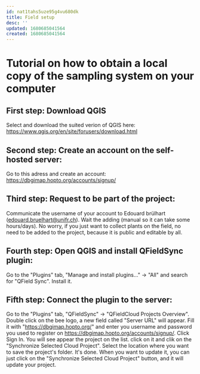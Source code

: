 ```yaml
---
id: nat1tahs5uze95g4vu680dk
title: Field setup
desc: ''
updated: 1680685041564
created: 1680685041564
---
```



# Tutorial on how to obtain a local copy of the sampling system on your computer

## First step: Download QGIS
Select and download the suited verion of QGIS here: https://www.qgis.org/en/site/forusers/download.html

## Second step: Create an account on the self-hosted server: 
Go to this adress and create an account: https://dbgimap.hopto.org/accounts/signup/

## Third step: Request to be part of the project:
Communicate the username of your account to Edouard brülhart (edouard.bruelhart@unifr.ch). Wait the adding (manual so it can take some hours/days). No worry, if you just want to collect plants on the field, no need to be added to the project, because it is public and editable by all.

## Fourth step: Open QGIS and install QFieldSync plugin:
Go to the "Plugins" tab, "Manage and install plugins..." -> "All" and search for "QField Sync". Install it.

## Fifth step: Connect the plugin to the server: 
Go to the "Plugins" tab, "QFieldSync" -> "QFieldCloud Projects Overview". Double click on the bee logo, a new field called "Server URL" will appear. Fill it with "https://dbgimap.hopto.org/" and enter you username and password you used to register on https://dbgimap.hopto.org/accounts/signup/. Click Sign In. You will see appear the project on the list. click on it and clik on the "Synchronize Selected Cloud Project". Select the location where you want to save the project's folder. It's done. When you want to update it, you can just click on the "Synchronize Selected Cloud Project" button, and it will update your project.